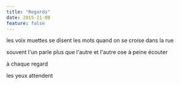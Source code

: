 ```yaml
---
title: "Regards"
date: 2015-11-08
feature: false
---
```


les voix muettes se disent les mots
quand on se croise dans la rue

souvent l'un parle plus que l'autre
et l'autre ose à peine écouter

à chaque regard

les yeux attendent
